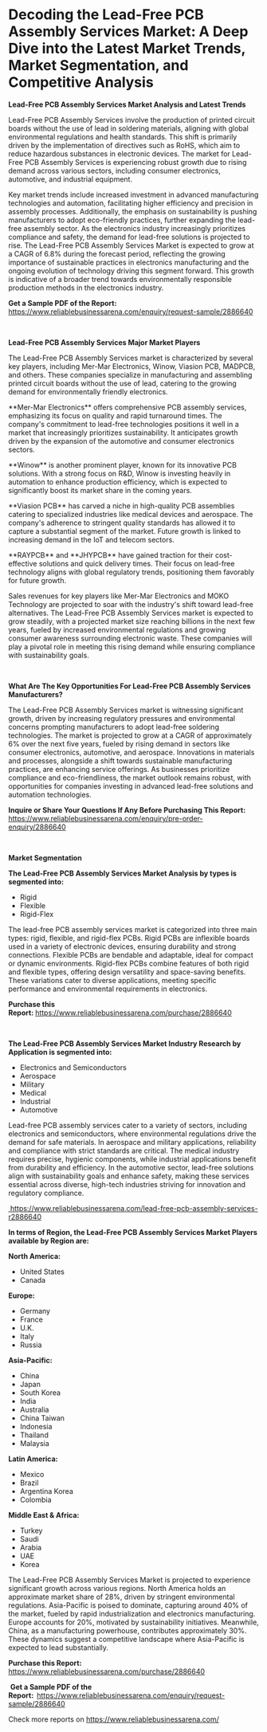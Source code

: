 <p><h1>Decoding the Lead-Free PCB Assembly Services Market: A Deep Dive into the Latest Market Trends, Market Segmentation, and Competitive Analysis</h1></p><p><strong>Lead-Free PCB Assembly Services Market Analysis and Latest Trends</strong></p>
<p><p>Lead-Free PCB Assembly Services involve the production of printed circuit boards without the use of lead in soldering materials, aligning with global environmental regulations and health standards. This shift is primarily driven by the implementation of directives such as RoHS, which aim to reduce hazardous substances in electronic devices. The market for Lead-Free PCB Assembly Services is experiencing robust growth due to rising demand across various sectors, including consumer electronics, automotive, and industrial equipment.</p><p>Key market trends include increased investment in advanced manufacturing technologies and automation, facilitating higher efficiency and precision in assembly processes. Additionally, the emphasis on sustainability is pushing manufacturers to adopt eco-friendly practices, further expanding the lead-free assembly sector. As the electronics industry increasingly prioritizes compliance and safety, the demand for lead-free solutions is projected to rise. The Lead-Free PCB Assembly Services Market is expected to grow at a CAGR of 6.8% during the forecast period, reflecting the growing importance of sustainable practices in electronics manufacturing and the ongoing evolution of technology driving this segment forward. This growth is indicative of a broader trend towards environmentally responsible production methods in the electronics industry.</p></p>
<p><strong>Get a Sample PDF of the Report:&nbsp;</strong> <a href="https://www.reliablebusinessarena.com/enquiry/request-sample/2886640?utm_campaign=3506&utm_medium=2&utm_source=Github&utm_content=ia&utm_term=13032025&utm_id=lead-free-pcb-assembly-services">https://www.reliablebusinessarena.com/enquiry/request-sample/2886640</a></p>
<p>&nbsp;</p>
<p><strong>Lead-Free PCB Assembly Services Major Market Players</strong></p>
<p><p>The Lead-Free PCB Assembly Services market is characterized by several key players, including Mer-Mar Electronics, Winow, Viasion PCB, MADPCB, and others. These companies specialize in manufacturing and assembling printed circuit boards without the use of lead, catering to the growing demand for environmentally friendly electronics.</p><p>**Mer-Mar Electronics** offers comprehensive PCB assembly services, emphasizing its focus on quality and rapid turnaround times. The company's commitment to lead-free technologies positions it well in a market that increasingly prioritizes sustainability. It anticipates growth driven by the expansion of the automotive and consumer electronics sectors.</p><p>**Winow** is another prominent player, known for its innovative PCB solutions. With a strong focus on R&D, Winow is investing heavily in automation to enhance production efficiency, which is expected to significantly boost its market share in the coming years.</p><p>**Viasion PCB** has carved a niche in high-quality PCB assemblies catering to specialized industries like medical devices and aerospace. The company's adherence to stringent quality standards has allowed it to capture a substantial segment of the market. Future growth is linked to increasing demand in the IoT and telecom sectors.</p><p>**RAYPCB** and **JHYPCB** have gained traction for their cost-effective solutions and quick delivery times. Their focus on lead-free technology aligns with global regulatory trends, positioning them favorably for future growth.</p><p>Sales revenues for key players like Mer-Mar Electronics and MOKO Technology are projected to soar with the industry's shift toward lead-free alternatives. The Lead-Free PCB Assembly Services market is expected to grow steadily, with a projected market size reaching billions in the next few years, fueled by increased environmental regulations and growing consumer awareness surrounding electronic waste. These companies will play a pivotal role in meeting this rising demand while ensuring compliance with sustainability goals.</p></p>
<p>&nbsp;</p>
<p><strong>What Are The Key Opportunities For Lead-Free PCB Assembly Services Manufacturers?</strong></p>
<p><p>The Lead-Free PCB Assembly Services market is witnessing significant growth, driven by increasing regulatory pressures and environmental concerns prompting manufacturers to adopt lead-free soldering technologies. The market is projected to grow at a CAGR of approximately 6% over the next five years, fueled by rising demand in sectors like consumer electronics, automotive, and aerospace. Innovations in materials and processes, alongside a shift towards sustainable manufacturing practices, are enhancing service offerings. As businesses prioritize compliance and eco-friendliness, the market outlook remains robust, with opportunities for companies investing in advanced lead-free solutions and automation technologies.</p></p>
<p><strong>Inquire or Share Your Questions If Any Before Purchasing This Report:</strong> <a href="https://www.reliablebusinessarena.com/enquiry/pre-order-enquiry/2886640?utm_campaign=3506&utm_medium=2&utm_source=Github&utm_content=ia&utm_term=13032025&utm_id=lead-free-pcb-assembly-services">https://www.reliablebusinessarena.com/enquiry/pre-order-enquiry/2886640</a></p>
<p>&nbsp;</p>
<p><strong>Market Segmentation</strong></p>
<p><strong>The Lead-Free PCB Assembly Services Market Analysis by types is segmented into:</strong></p>
<p><ul><li>Rigid</li><li>Flexible</li><li>Rigid-Flex</li></ul></p>
<p><p>The lead-free PCB assembly services market is categorized into three main types: rigid, flexible, and rigid-flex PCBs. Rigid PCBs are inflexible boards used in a variety of electronic devices, ensuring durability and strong connections. Flexible PCBs are bendable and adaptable, ideal for compact or dynamic environments. Rigid-flex PCBs combine features of both rigid and flexible types, offering design versatility and space-saving benefits. These variations cater to diverse applications, meeting specific performance and environmental requirements in electronics.</p></p>
<p><strong>Purchase this Report:&nbsp;</strong><a href="https://www.reliablebusinessarena.com/purchase/2886640?utm_campaign=3506&utm_medium=2&utm_source=Github&utm_content=ia&utm_term=13032025&utm_id=lead-free-pcb-assembly-services">https://www.reliablebusinessarena.com/purchase/2886640</a></p>
<p>&nbsp;</p>
<p><strong>The Lead-Free PCB Assembly Services Market Industry Research by Application is segmented into:</strong></p>
<p><ul><li>Electronics and Semiconductors</li><li>Aerospace</li><li>Military</li><li>Medical</li><li>Industrial</li><li>Automotive</li></ul></p>
<p><p>Lead-free PCB assembly services cater to a variety of sectors, including electronics and semiconductors, where environmental regulations drive the demand for safe materials. In aerospace and military applications, reliability and compliance with strict standards are critical. The medical industry requires precise, hygienic components, while industrial applications benefit from durability and efficiency. In the automotive sector, lead-free solutions align with sustainability goals and enhance safety, making these services essential across diverse, high-tech industries striving for innovation and regulatory compliance.</p></p>
<p><a href="https://www.reliablebusinessarena.com/lead-free-pcb-assembly-services-r2886640?utm_campaign=3506&utm_medium=2&utm_source=Github&utm_content=ia&utm_term=13032025&utm_id=lead-free-pcb-assembly-services">&nbsp;https://www.reliablebusinessarena.com/lead-free-pcb-assembly-services-r2886640</a></p>
<p><strong>In terms of Region, the Lead-Free PCB Assembly Services Market Players available by Region are:</strong></p>
<p>
    <p> <strong> North America: </strong>
        <ul>
            <li>United States</li>
            <li>Canada</li>
        </ul>
        </p> 
    <p> <strong> Europe: </strong>
        <ul>
            <li>Germany</li>
            <li>France</li>
            <li>U.K.</li>
            <li>Italy</li>
            <li>Russia</li>
        </ul>
        </p> 
    <p> <strong> Asia-Pacific: </strong>
        <ul>
            <li>China</li>
            <li>Japan</li>
            <li>South Korea</li>
            <li>India</li>
            <li>Australia</li>
            <li>China Taiwan</li>
            <li>Indonesia</li>
            <li>Thailand</li>
            <li>Malaysia</li>
        </ul>
        </p> 
    <p> <strong> Latin America: </strong>
        <ul>
            <li>Mexico</li>
            <li>Brazil</li>
            <li>Argentina Korea</li>
            <li>Colombia</li>
        </ul>
        </p> 
    <p> <strong> Middle East & Africa: </strong>
        <ul>
            <li>Turkey</li>
            <li>Saudi</li>
            <li>Arabia</li>
            <li>UAE</li>
            <li>Korea</li>
        </ul>
    </p>
    </p>
<p><p>The Lead-Free PCB Assembly Services Market is projected to experience significant growth across various regions. North America holds an approximate market share of 28%, driven by stringent environmental regulations. Asia-Pacific is poised to dominate, capturing around 40% of the market, fueled by rapid industrialization and electronics manufacturing. Europe accounts for 20%, motivated by sustainability initiatives. Meanwhile, China, as a manufacturing powerhouse, contributes approximately 30%. These dynamics suggest a competitive landscape where Asia-Pacific is expected to lead substantially.</p></p>
<p><strong>Purchase this Report: </strong><a href="https://www.reliablebusinessarena.com/purchase/2886640?utm_campaign=3506&utm_medium=2&utm_source=Github&utm_content=ia&utm_term=13032025&utm_id=lead-free-pcb-assembly-services">https://www.reliablebusinessarena.com/purchase/2886640</a></p>
<p>&nbsp;<strong>Get a Sample PDF of the Report:&nbsp;&nbsp;</strong><a href="https://www.reliablebusinessarena.com/enquiry/request-sample/2886640?utm_campaign=3506&utm_medium=2&utm_source=Github&utm_content=ia&utm_term=13032025&utm_id=lead-free-pcb-assembly-services">https://www.reliablebusinessarena.com/enquiry/request-sample/2886640</a></p>
<p><strong></strong></p>
<p>Check more reports on <a href="https://www.reliablebusinessarena.com/?utm_campaign=3506&utm_medium=2&utm_source=Github&utm_content=ia&utm_term=13032025&utm_id=lead-free-pcb-assembly-services">https://www.reliablebusinessarena.com/</a></p>